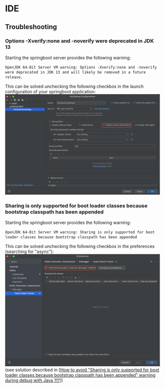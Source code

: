 # IDE

## Troubleshooting

### Options -Xverify:none and -noverify were deprecated in JDK 13
Starting the springboot server provides the following warning:
```
OpenJDK 64-Bit Server VM warning: Options -Xverify:none and -noverify were deprecated in JDK 13 and will likely be removed in a future release.
```
This can be solved unchecking the following checkbox in the launch configuration of your springboot application:
![Verify-Warning][Verify-Warning]

### Sharing is only supported for boot loader classes because bootstrap classpath has been appended
Starting the springboot server provides the following warning:
```
OpenJDK 64-Bit Server VM warning: Sharing is only supported for boot loader classes because bootstrap classpath has been appended
```

This can be solved unchecking the following checkbox in the preferences (searching for "async"):
![Sharing Warning][Sharing-Warning]
(see solution described in [[How to avoid "Sharing is only supported for boot loader classes because bootstrap classpath has been appended" warning during debug with Java 11?][Sharing-Warning-StackOverflow]])

[Sharing-Warning-StackOverflow]: (https://stackoverflow.com/questions/54205486/how-to-avoid-sharing-is-only-supported-for-boot-loader-classes-because-bootstra)
[Sharing-Warning]: warn-vm-sharing.png "Sharing Warning"
[Verify-Warning]: warn-vm-verify.png "Verify Warning"

